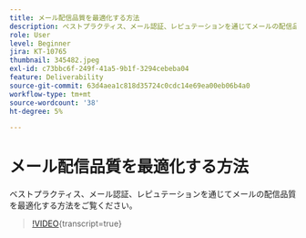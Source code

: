 ```yaml
---
title: メール配信品質を最適化する方法
description: ベストプラクティス、メール認証、レピュテーションを通じてメールの配信品質を最適化する方法をご覧ください。
role: User
level: Beginner
jira: KT-10765
thumbnail: 345482.jpeg
exl-id: c73bbc6f-249f-41a5-9b1f-3294cebeba04
feature: Deliverability
source-git-commit: 63d4aea1c818d35724c0cdc14e69ea00eb06b4a0
workflow-type: tm+mt
source-wordcount: '38'
ht-degree: 5%

---
```


# メール配信品質を最適化する方法

ベストプラクティス、メール認証、レピュテーションを通じてメールの配信品質を最適化する方法をご覧ください。

>[!VIDEO](https://video.tv.adobe.com/v/3409787/?quality=12&learn=on&captions=jpn){transcript=true}
